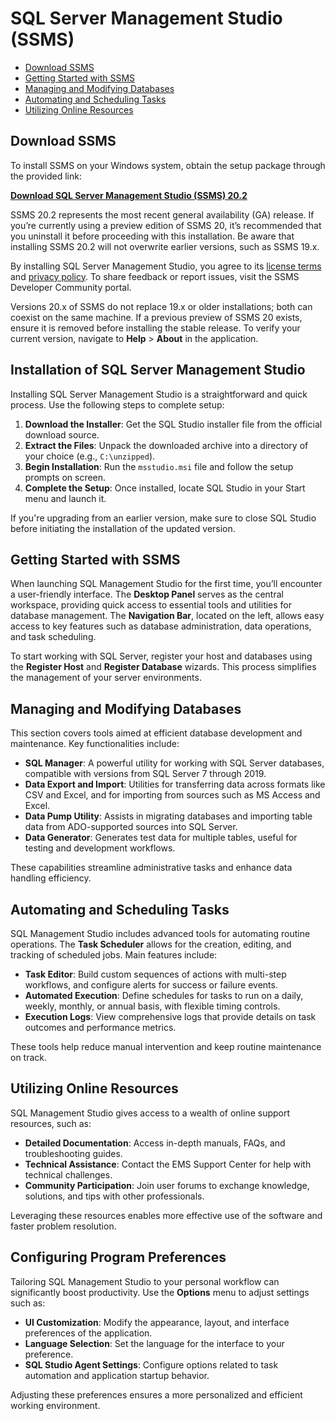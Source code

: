 # SQL Server Management Studio (SSMS)

* [Download SSMS](#download-ssms)
* [Getting Started with SSMS](#getting-started-with-ssms)
* [Managing and Modifying Databases](#managing-and-modifying-databases)
* [Automating and Scheduling Tasks](#automating-and-scheduling-tasks)
* [Utilizing Online Resources](#utilizing-online-resources)

## Download SSMS

To install SSMS on your Windows system, obtain the setup package through the provided link:

[**Download SQL Server Management Studio (SSMS) 20.2**](*)

SSMS 20.2 represents the most recent general availability (GA) release. If you’re currently using a preview edition of SSMS 20, it’s recommended that you uninstall it before proceeding with this installation. Be aware that installing SSMS 20.2 will not overwrite earlier versions, such as SSMS 19.x.

By installing SQL Server Management Studio, you agree to its [license terms](https://learn.microsoft.com/en-us/Legal/sql/sql-server-management-studio-license-terms/) and [privacy policy](https://www.microsoft.com/en-us/privacy/privacystatement). To share feedback or report issues, visit the SSMS Developer Community portal.

Versions 20.x of SSMS do not replace 19.x or older installations; both can coexist on the same machine. If a previous preview of SSMS 20 exists, ensure it is removed before installing the stable release. To verify your current version, navigate to **Help** > **About** in the application.

## Installation of SQL Server Management Studio

Installing SQL Server Management Studio is a straightforward and quick process. Use the following steps to complete setup:

1. **Download the Installer**: Get the SQL Studio installer file from the official download source.
2. **Extract the Files**: Unpack the downloaded archive into a directory of your choice (e.g., `C:\unzipped`).
3. **Begin Installation**: Run the `msstudio.msi` file and follow the setup prompts on screen.
4. **Complete the Setup**: Once installed, locate SQL Studio in your Start menu and launch it.

If you're upgrading from an earlier version, make sure to close SQL Studio before initiating the installation of the updated version.

## Getting Started with SSMS

When launching SQL Management Studio for the first time, you’ll encounter a user-friendly interface. The **Desktop Panel** serves as the central workspace, providing quick access to essential tools and utilities for database management. The **Navigation Bar**, located on the left, allows easy access to key features such as database administration, data operations, and task scheduling.

To start working with SQL Server, register your host and databases using the **Register Host** and **Register Database** wizards. This process simplifies the management of your server environments.

## Managing and Modifying Databases

This section covers tools aimed at efficient database development and maintenance. Key functionalities include:

* **SQL Manager**: A powerful utility for working with SQL Server databases, compatible with versions from SQL Server 7 through 2019.
* **Data Export and Import**: Utilities for transferring data across formats like CSV and Excel, and for importing from sources such as MS Access and Excel.
* **Data Pump Utility**: Assists in migrating databases and importing table data from ADO-supported sources into SQL Server.
* **Data Generator**: Generates test data for multiple tables, useful for testing and development workflows.

These capabilities streamline administrative tasks and enhance data handling efficiency.

## Automating and Scheduling Tasks

SQL Management Studio includes advanced tools for automating routine operations. The **Task Scheduler** allows for the creation, editing, and tracking of scheduled jobs. Main features include:

* **Task Editor**: Build custom sequences of actions with multi-step workflows, and configure alerts for success or failure events.
* **Automated Execution**: Define schedules for tasks to run on a daily, weekly, monthly, or annual basis, with flexible timing controls.
* **Execution Logs**: View comprehensive logs that provide details on task outcomes and performance metrics.

These tools help reduce manual intervention and keep routine maintenance on track.

## Utilizing Online Resources

SQL Management Studio gives access to a wealth of online support resources, such as:

* **Detailed Documentation**: Access in-depth manuals, FAQs, and troubleshooting guides.
* **Technical Assistance**: Contact the EMS Support Center for help with technical challenges.
* **Community Participation**: Join user forums to exchange knowledge, solutions, and tips with other professionals.

Leveraging these resources enables more effective use of the software and faster problem resolution.

## Configuring Program Preferences

Tailoring SQL Management Studio to your personal workflow can significantly boost productivity. Use the **Options** menu to adjust settings such as:

* **UI Customization**: Modify the appearance, layout, and interface preferences of the application.
* **Language Selection**: Set the language for the interface to your preference.
* **SQL Studio Agent Settings**: Configure options related to task automation and application startup behavior.

Adjusting these preferences ensures a more personalized and efficient working environment.
